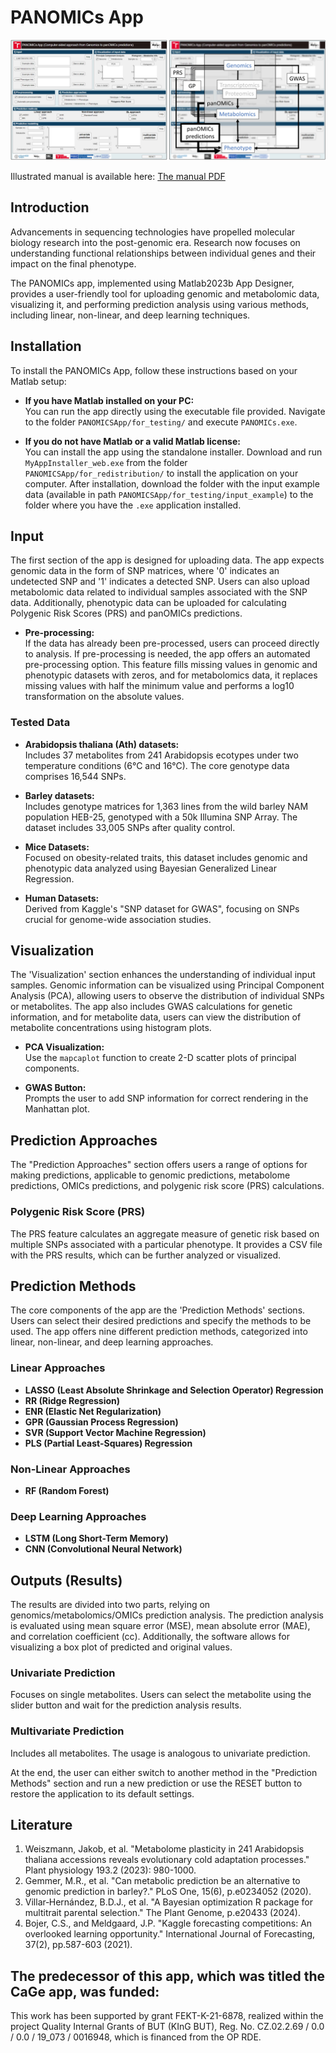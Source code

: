 # PANOMICs App

![Alt text](PANOMICs_scheme.jpg)

Illustrated manual is available here: [The manual PDF](PANOMICsApp_manual.pdf)

## Introduction

Advancements in sequencing technologies have propelled molecular biology research into the post-genomic era. Research now focuses on understanding functional relationships between individual genes and their impact on the final phenotype. 

The PANOMICs app, implemented using Matlab2023b App Designer, provides a user-friendly tool for uploading genomic and metabolomic data, visualizing it, and performing prediction analysis using various methods, including linear, non-linear, and deep learning techniques.


## Installation

To install the PANOMICs App, follow these instructions based on your Matlab setup:

- **If you have Matlab installed on your PC:**  
  You can run the app directly using the executable file provided. Navigate to the folder `PANOMICSApp/for_testing/` and execute `PANOMICs.exe`.

- **If you do not have Matlab or a valid Matlab license:**  
  You can install the app using the standalone installer. Download and run `MyAppInstaller_web.exe` from the folder `PANOMICSApp/for_redistribution/` to install the application on your computer. After installation, download the folder with the input example data (available in path `PANOMICSApp/for_testing/input_example`) to the folder where you have the `.exe` application installed.

## Input

The first section of the app is designed for uploading data. The app expects genomic data in the form of SNP matrices, where '0' indicates an undetected SNP and '1' indicates a detected SNP. Users can also upload metabolomic data related to individual samples associated with the SNP data. Additionally, phenotypic data can be uploaded for calculating Polygenic Risk Scores (PRS) and panOMICs predictions.

- **Pre-processing:**  
  If the data has already been pre-processed, users can proceed directly to analysis. If pre-processing is needed, the app offers an automated pre-processing option. This feature fills missing values in genomic and phenotypic datasets with zeros, and for metabolomics data, it replaces missing values with half the minimum value and performs a log10 transformation on the absolute values.

### Tested Data

- **Arabidopsis thaliana (Ath) datasets:**  
  Includes 37 metabolites from 241 Arabidopsis ecotypes under two temperature conditions (6°C and 16°C). The core genotype data comprises 16,544 SNPs.

- **Barley datasets:**  
  Includes genotype matrices for 1,363 lines from the wild barley NAM population HEB-25, genotyped with a 50k Illumina SNP Array. The dataset includes 33,005 SNPs after quality control.

- **Mice Datasets:**  
  Focused on obesity-related traits, this dataset includes genomic and phenotypic data analyzed using Bayesian Generalized Linear Regression.

- **Human Datasets:**  
  Derived from Kaggle's "SNP dataset for GWAS", focusing on SNPs crucial for genome-wide association studies.

## Visualization

The 'Visualization' section enhances the understanding of individual input samples. Genomic information can be visualized using Principal Component Analysis (PCA), allowing users to observe the distribution of individual SNPs or metabolites. The app also includes GWAS calculations for genetic information, and for metabolite data, users can view the distribution of metabolite concentrations using histogram plots.

- **PCA Visualization:**  
  Use the `mapcaplot` function to create 2-D scatter plots of principal components.

- **GWAS Button:**  
  Prompts the user to add SNP information for correct rendering in the Manhattan plot.

## Prediction Approaches

The "Prediction Approaches" section offers users a range of options for making predictions, applicable to genomic predictions, metabolome predictions, OMICs predictions, and polygenic risk score (PRS) calculations.

### Polygenic Risk Score (PRS)

The PRS feature calculates an aggregate measure of genetic risk based on multiple SNPs associated with a particular phenotype. It provides a CSV file with the PRS results, which can be further analyzed or visualized.

## Prediction Methods

The core components of the app are the 'Prediction Methods' sections. Users can select their desired predictions and specify the methods to be used. The app offers nine different prediction methods, categorized into linear, non-linear, and deep learning approaches.

### Linear Approaches

- **LASSO (Least Absolute Shrinkage and Selection Operator) Regression**  
- **RR (Ridge Regression)**  
- **ENR (Elastic Net Regularization)**  
- **GPR (Gaussian Process Regression)**  
- **SVR (Support Vector Machine Regression)**  
- **PLS (Partial Least-Squares) Regression**  

### Non-Linear Approaches

- **RF (Random Forest)**  

### Deep Learning Approaches

- **LSTM (Long Short-Term Memory)**  
- **CNN (Convolutional Neural Network)**  

## Outputs (Results)

The results are divided into two parts, relying on genomics/metabolomics/OMICs prediction analysis. The prediction analysis is evaluated using mean square error (MSE), mean absolute error (MAE), and correlation coefficient (cc). Additionally, the software allows for visualizing a box plot of predicted and original values.

### Univariate Prediction

Focuses on single metabolites. Users can select the metabolite using the slider button and wait for the prediction analysis results.

### Multivariate Prediction

Includes all metabolites. The usage is analogous to univariate prediction.

At the end, the user can either switch to another method in the "Prediction Methods" section and run a new prediction or use the RESET button to restore the application to its default settings.

## Literature

1. Weiszmann, Jakob, et al. "Metabolome plasticity in 241 Arabidopsis thaliana accessions reveals evolutionary cold adaptation processes." Plant physiology 193.2 (2023): 980-1000.
2. Gemmer, M.R., et al. "Can metabolic prediction be an alternative to genomic prediction in barley?." PLoS One, 15(6), p.e0234052 (2020).
3. Villar‐Hernández, B.D.J., et al. "A Bayesian optimization R package for multitrait parental selection." The Plant Genome, p.e20433 (2024).
4. Bojer, C.S., and Meldgaard, J.P. "Kaggle forecasting competitions: An overlooked learning opportunity." International Journal of Forecasting, 37(2), pp.587-603 (2021).



## The predecessor of this app, which was titled the CaGe app, was funded:
This work has been supported by grant FEKT-K-21-6878, realized within the project Quality Internal Grants of BUT (KInG BUT), Reg. No. CZ.02.2.69 / 0.0 / 0.0 / 19_073 / 0016948, which is financed from the OP RDE.

